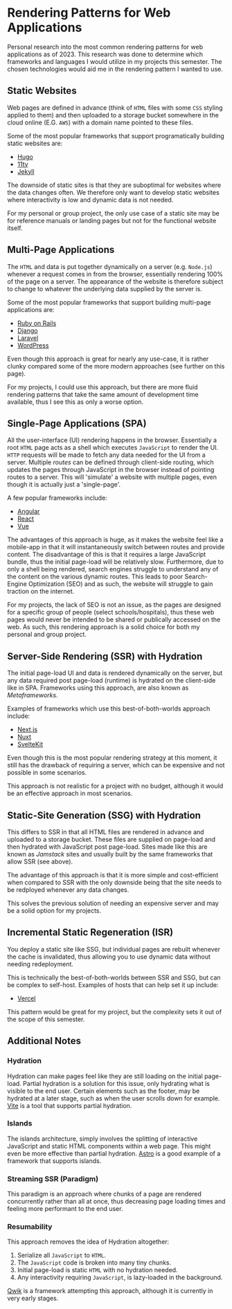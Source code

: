 # Rendering Patterns for Web Applications
Personal research into the most common rendering patterns for web applications as of 2023. This research was done to determine which frameworks and languages I would utilize in my projects this semester. The chosen technologies would aid me in the rendering pattern I wanted to use.

## Static Websites
Web pages are defined in advance (think of `HTML` files with some `CSS` styling applied to them) and then uploaded to a storage bucket somewhere in the cloud online (E.G. `AWS`) with a domain name pointed to these files.

Some of the most popular frameworks that support programatically building static websites are:
- [Hugo](https://gohugo.io/)
- [11ty](https://www.11ty.dev/)
- [Jekyll](https://jekyllrb.com/)

The downside of static sites is that they are suboptimal for websites where the data changes often. We therefore only want to develop static websites where interactivity is low and dynamic data is not needed.

For my personal or group project, the only use case of a static site may be for reference manuals or landing pages but not for the functional website itself.

## Multi-Page Applications
The `HTML` and data is put together dynamically on a server (e.g. `Node.js`) whenever a request comes in from the browser, essentially rendering 100% of the page on a server. The appearance of the website is therefore subject to change to whatever the underlying data supplied by the server is.

Some of the most popular frameworks that support building multi-page applications are:
- [Ruby on Rails](https://rubyonrails.org/)
- [Django](https://www.djangoproject.com/)
- [Laravel](https://laravel.com/)
- [WordPress](https://wordpress.com/)

Even though this approach is great for nearly any use-case, it is rather clunky compared some of the more modern approaches (see further on this page).

For my projects, I could use this approach, but there are more fluid rendering patterns that take the same amount of development time available, thus I see this as only a worse option.

## Single-Page Applications (SPA)
All the user-interface (UI) rendering happens in the browser. Essentially a root `HTML` page acts as a shell which executes `JavaScript` to render the UI. `HTTP` requests will be made to fetch any data needed for the UI from a server. Multiple *routes* can be defined through client-side routing, which updates the pages through JavaScript in the browser instead of pointing routes to a server. This will 'simulate' a website with multiple pages, even though it is actually just a 'single-page'.

A few popular frameworks include:
- [Angular](https://angular.io/)
- [React](https://reactjs.org/)
- [Vue](https://vuejs.org/)

The advantages of this approach is huge, as it makes the website feel like a mobile-app in that it will instantaneously switch between routes and provide content. The disadvantage of this is that it requires a large JavaScript bundle, thus the initial page-load will be relatively slow. Furthermore, due to only a shell being rendered, search engines struggle to understand any of the content on the various dynamic routes. This leads to poor Search-Engine Optimization (SEO) and as such, the website will struggle to gain traction on the internet.

For my projects, the lack of SEO is not an issue, as the pages are designed for a specific group of people (select schools/hospitals), thus these web pages would never be intended to be shared or publically accessed on the web. As such, this rendering approach is a solid choice for both my personal and group project.

## Server-Side Rendering (SSR) with Hydration
The initial page-load UI and data is rendered dynamically on the server, but any data required post page-load (runtime) is hydrated on the client-side like in SPA. Frameworks using this approach, are also known as *Metaframeworks*.

Examples of frameworks which use this best-of-both-worlds approach include:
- [Next.js](https://nextjs.org/)
- [Nuxt](https://nuxt.com/)
- [SvelteKit](https://kit.svelte.dev/)

Even though this is the most popular rendering strategy at this moment, it still has the drawback of requiring a server, which can be expensive and not possible in some scenarios.

This approach is not realistic for a project with no budget, although it would be an effective approach in most scenarios.

## Static-Site Generation (SSG) with Hydration
This differs to SSR in that all HTML files are rendered in advance and uploaded to a storage bucket. These files are supplied on page-load and then hydrated with JavaScript post page-load. Sites made like this are known as *Jamstack* sites and usually built by the same frameworks that allow SSR (see above).

The advantage of this approach is that it is more simple and cost-efficient when compared to SSR with the only downside being that the site needs to be redployed whenever any data changes.

This solves the previous solution of needing an expensive server and may be a solid option for my projects.

## Incremental Static Regeneration (ISR)
You deploy a static site like SSG, but individual pages are rebuilt whenever the cache is invalidated, thus allowing you to use dynamic data without needing redeployment.

This is technically the best-of-both-worlds between SSR and SSG, but can be complex to self-host. Examples of hosts that can help set it up include:
- [Vercel](https://vercel.com/)

This pattern would be great for my project, but the complexity sets it out of the scope of this semester.

## Additional Notes
### Hydration
Hydration can make pages feel like they are still loading on the initial page-load. Partial hydration is a solution for this issue, only hydrating what is visible to the end user. Certain elements such as the footer, may be hydrated at a later stage, such as when the user scrolls down for example. [Vite](https://vitejs.dev/) is a tool that supports partial hydration.

### Islands
The islands architecture, simply involves the splitting of interactive JavaScript and static HTML components within a web page. This might even be more effective than partial hydration. [Astro](https://astro.build/) is a good example of a framework that supports islands.

### Streaming SSR (Paradigm)
This paradigm is an approach where chunks of a page are rendered concurrently rather than all at once, thus decreasing page loading times and feeling more performant to the end user.

### Resumability
This approach removes the idea of Hydration altogether:
1. Serialize all `JavaScript` to `HTML`.
2. The `JavaScript` code is broken into many tiny chunks.
3. Initial page-load is static `HTML` with no hydration needed.
4. Any interactivity requiring `JavaScript`, is lazy-loaded in the background.

[Qwik](https://qwik.builder.io/) is a framework attempting this approach, although it is currently in very early stages.